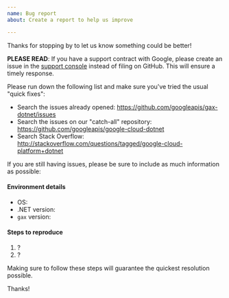 ```yaml
---
name: Bug report
about: Create a report to help us improve

---
```


Thanks for stopping by to let us know something could be better!

**PLEASE READ**: If you have a support contract with Google, please create an issue in the [support console](https://cloud.google.com/support/) instead of filing on GitHub. This will ensure a timely response.

Please run down the following list and make sure you've tried the usual "quick fixes":

  - Search the issues already opened: https://github.com/googleapis/gax-dotnet/issues
  - Search the issues on our "catch-all" repository: https://github.com/googleapis/google-cloud-dotnet
  - Search Stack Overflow: http://stackoverflow.com/questions/tagged/google-cloud-platform+dotnet

If you are still having issues, please be sure to include as much information as possible:

#### Environment details

  - OS:
  - .NET version:
  - `gax` version:

#### Steps to reproduce

  1. ?
  2. ?

Making sure to follow these steps will guarantee the quickest resolution possible.

Thanks!
